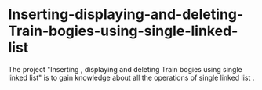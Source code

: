 # Inserting-displaying-and-deleting-Train-bogies-using-single-linked-list
The project "Inserting , displaying and deleting Train bogies using single linked list" is to gain knowledge about all the operations of single linked list .
